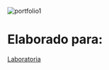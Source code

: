 

![portfolio1](https://user-images.githubusercontent.com/37430652/45246019-8f299000-b2c4-11e8-80e6-19e3de4ea0ce.PNG)

# Elaborado para: 
[Laboratoria](http://www.laboratoria.la/)